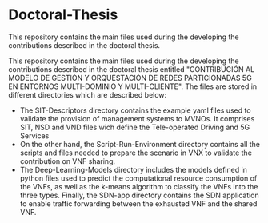 # Doctoral-Thesis
This repository contains the main files used during the developing the contributions described in the doctoral thesis.

This repository contains the main files used during the developing the contributions described in the doctoral thesis entitled "CONTRIBUCIÓN AL MODELO DE GESTIÓN Y ORQUESTACIÓN DE REDES PARTICIONADAS 5G EN ENTORNOS MULTI-DOMINIO Y MULTI-CLIENTE". The files are stored in different directories which are described below: 

- The SIT-Descriptors directory contains the example yaml files used to validate the provision of management systems to MVNOs. It comprises SIT, NSD and VND files wich define the Tele-operated Driving and 5G Services
- On the other hand, the Script-Run-Environment directory contains all the scripts and files needed to prepare the scenario in VNX to validate the contribution on VNF sharing. 
- The Deep-Learning-Models directory includes the models defined in python files used to predict the computational resource consumption of the VNFs, as well as the k-means algorithm to classify the VNFs into the three types. Finally, the SDN-app directory contains the SDN application to enable traffic forwarding between the exhausted VNF and the shared VNF.


